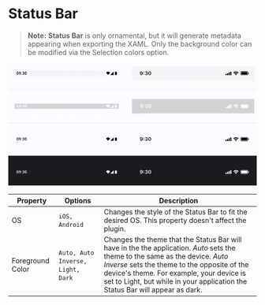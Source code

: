 # Status Bar

> **Note:**  **Status Bar** is only ornamental, but it will generate metadata appearing when exporting the XAML. Only the background color can be modified  via the Selection colors option.

![statusbar](./images/statusbar.png)

| Property         | Options                           | Description                                                  |
| ---------------- | --------------------------------- | ------------------------------------------------------------ |
| OS               | `iOS, Android`                    | Changes the style of the Status Bar to fit the desired OS. This property doesn't affect the plugin. |
| Foreground Color | `Auto, Auto Inverse, Light, Dark` | Changes the theme that the Status Bar will have in the the application. *Auto* sets the theme to the same as the device. *Auto Inverse* sets the theme to the opposite of the device's theme. For example, your device is set to Light, but while in your application the Status Bar will appear as dark. |
